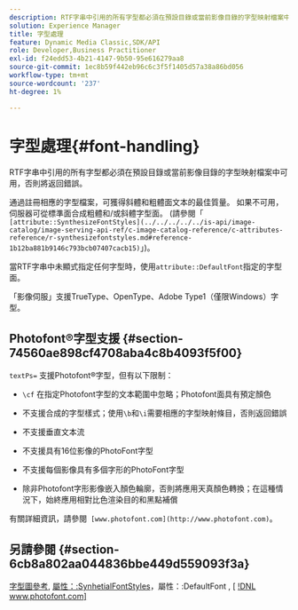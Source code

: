 ```yaml
---
description: RTF字串中引用的所有字型都必須在預設目錄或當前影像目錄的字型映射檔案中可用，否則將返回錯誤。
solution: Experience Manager
title: 字型處理
feature: Dynamic Media Classic,SDK/API
role: Developer,Business Practitioner
exl-id: f24edd53-4b21-4147-9b50-95e616279aa8
source-git-commit: 1ec8b59f442eb96c6c3f5f1405d57a38a86bd056
workflow-type: tm+mt
source-wordcount: '237'
ht-degree: 1%

---
```


# 字型處理{#font-handling}

RTF字串中引用的所有字型都必須在預設目錄或當前影像目錄的字型映射檔案中可用，否則將返回錯誤。

通過註冊相應的字型檔案，可獲得斜體和粗體面文本的最佳質量。 如果不可用，伺服器可從標準面合成粗體和/或斜體字型面。 (請參閱「` [attribute::SynthesizeFontStyles](../../../../../is-api/image-catalog/image-serving-api-ref/c-image-catalog-reference/c-attributes-reference/r-synthesizefontstyles.md#reference-1b12ba881b9146c793bcb07407cacb15)`」)。

當RTF字串中未顯式指定任何字型時，使用`attribute::DefaultFont`指定的字型面。

「影像伺服」支援TrueType、OpenType、Adobe Type1（僅限Windows）字型。

## Photofont®字型支援 {#section-74560ae898cf4708aba4c8b4093f5f00}

`textPs=` 支援Photofont®字型，但有以下限制：

* `\cf` 在指定Photofont字型的文本範圍中忽略；Photofont面具有預定顏色
* 不支援合成的字型樣式；使用`\b`和`\i`需要相應的字型映射條目，否則返回錯誤

* 不支援垂直文本流
* 不支援具有16位影像的PhotoFont字型
* 不支援每個影像具有多個字形的PhotoFont字型
* 除非Photofont字形影像嵌入顏色輪廓，否則將應用天真顏色轉換；在這種情況下，始終應用相對比色渲染目的和黑點補償

有關詳細資訊，請參閱` [www.photofont.com](http://www.photofont.com)`。

## 另請參閱 {#section-6cb8a802aa044836bbe449d559093f3a}

[字型圖參考](../../../../../is-api/image-catalog/image-serving-api-ref/c-image-catalog-reference/c-font-map-reference/c-font-map-reference.md#concept-f81f319d03c646c5a8ef87b3277dd37d), [屬性：:SynhetialFontStyles](../../../../../is-api/image-catalog/image-serving-api-ref/c-image-catalog-reference/c-attributes-reference/r-synthesizefontstyles.md#reference-1b12ba881b9146c793bcb07407cacb15)，屬性：:DefaultFont [](../../../../../is-api/image-catalog/image-serving-api-ref/c-image-catalog-reference/c-attributes-reference/r-defaultfont.md#reference-48b763ac254545e89a25c76ff7581107),  [ [!DNL www.photofont.com] ](http://www.photofont.com)
